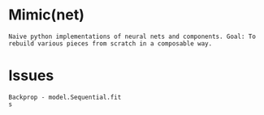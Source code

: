 # Mimic(net)
    Naive python implementations of neural nets and components. Goal: To rebuild various pieces from scratch in a composable way.

# Issues 
    Backprop - model.Sequential.fit
    s